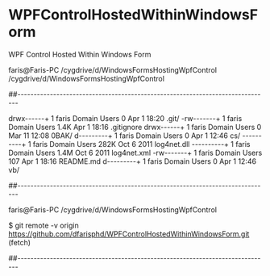 WPFControlHostedWithinWindowsForm
=================================

WPF Control Hosted Within Windows Form

faris@Faris-PC
/cygdrive/d/WindowsFormsHostingWpfControl
/cygdrive/d/WindowsFormsHostingWpfControl

##------------------------------------------------------------------------------

drwx------+ 1 faris  Domain Users    0 Apr  1 18:20 .git/
-rw-------+ 1 faris  Domain Users 1.4K Apr  1 18:16 .gitignore
drwx------+ 1 faris  Domain Users    0 Mar 11 12:08 0BAK/
d---------+ 1 faris  Domain Users    0 Apr  1 12:46 cs/
----------+ 1 faris  Domain Users 282K Oct  6  2011 log4net.dll
----------+ 1 faris  Domain Users 1.4M Oct  6  2011 log4net.xml
-rw-------+ 1 faris  Domain Users  107 Apr  1 18:16 README.md
d---------+ 1 faris  Domain Users    0 Apr  1 12:46 vb/

##------------------------------------------------------------------------------

faris@Faris-PC
/cygdrive/d/WindowsFormsHostingWpfControl

$ git remote -v
origin
https://github.com/dfarisphd/WPFControlHostedWithinWindowsForm.git (fetch)

##------------------------------------------------------------------------------
